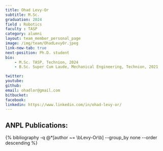 ```yaml
---
title: Ohad Levy-Or
subtitle: M.Sc. 
graduation: 2024
field : Robotics
faculty : TASP
category: alumni
layout: team_member_personal_page
image: /img/team/OhadLevyOr.jpeg
link-new-tab: true
next-position: Ph.D. student
bio:
    - M.Sc. TASP, Technion, 2024
    - B.Sc. Super Cum Laude, Mechanical Engineering, Technion, 2021

twitter: 
youtube: 
github: 
email: ohadlor@gmail.com
bitbucket: 
facebook: 
linkedin: https://www.linkedin.com/in/ohad-levy-or/
---
```


## ANPL Publications:

{% bibliography -q @*[author ~= \bLevy-Or\b] --group_by none --order descending %}

